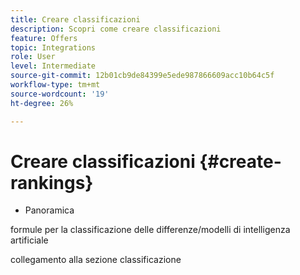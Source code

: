 ```yaml
---
title: Creare classificazioni
description: Scopri come creare classificazioni
feature: Offers
topic: Integrations
role: User
level: Intermediate
source-git-commit: 12b01cb9de84399e5ede987866609acc10b64c5f
workflow-type: tm+mt
source-wordcount: '19'
ht-degree: 26%

---
```


# Creare classificazioni {#create-rankings}

 - Panoramica

formule per la classificazione delle differenze/modelli di intelligenza artificiale

collegamento alla sezione classificazione